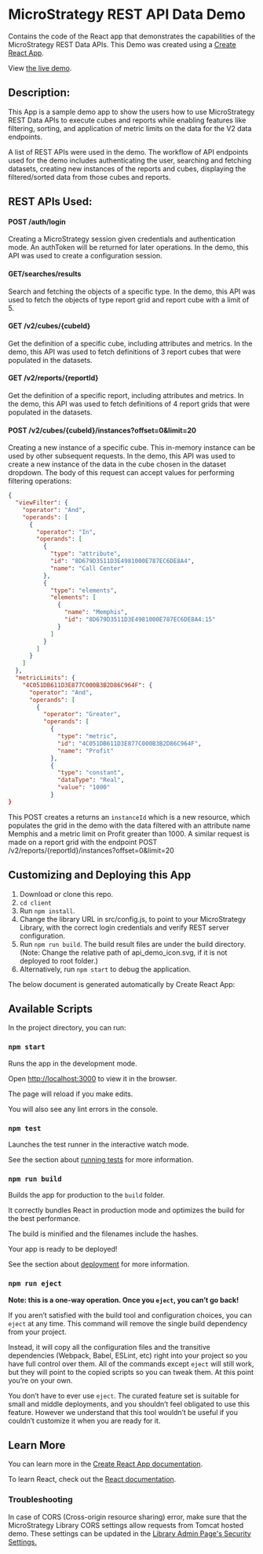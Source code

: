 # MicroStrategy REST API Data Demo
Contains the code of the React app that demonstrates the capabilities of the MicroStrategy REST Data APIs. This Demo was created using a [Create React App](https://facebook.github.io/create-react-app/docs/getting-started).

View [the live demo](https://microstrategy.github.io/data-api-demo/site/). 

## Description:
This App is a sample demo app to show the users how to use MicroStrategy REST Data APIs to execute cubes and reports while enabling features like filtering, sorting, and application of metric limits on the data for the V2 data endpoints.

A list of REST APIs were used in the demo. The workflow of API endpoints used for the demo includes authenticating the user, searching and fetching datasets, creating new instances of the reports and cubes, displaying the filtered/sorted data from those cubes and reports.  

## REST APIs Used:

#### POST /auth/login 
Creating a MicroStrategy session given credentials and authentication mode. An authToken will be returned for later operations.
In the demo, this API was used to create a configuration session.

#### GET/searches/results
Search and fetching the objects of a specific type. 
In the demo, this API was used to fetch the objects of type report grid and report cube with a limit of 5.

#### GET /v2/cubes/{cubeId}
Get the definition of a specific cube, including attributes and metrics.
In the demo, this API was used to fetch definitions of 3 report cubes that were populated in the datasets. 

#### GET /v2/reports/{reportId}
Get the definition of a specific report, including attributes and metrics.
In the demo, this API was used to fetch definitions of 4 report grids that were populated in the datasets. 

#### POST /v2/cubes/{cubeId}/instances?offset=0&limit=20
Creating a new instance of a specific cube. This in-memory instance can be used by other subsequent requests. 
In the demo, this API was used to create a new instance of the data in the cube chosen in the dataset dropdown. The body of this request can accept values for performing filtering operations:

```json
{
  "viewFilter": {
    "operator": "And",
    "operands": [
      {
        "operator": "In",
        "operands": [
          {
            "type": "attribute",
            "id": "8D679D3511D3E4981000E787EC6DE8A4",
            "name": "Call Center"
          },
          {
            "type": "elements",
            "elements": [
              {
                "name": "Memphis",
                "id": "8D679D3511D3E4981000E787EC6DE8A4:15"
              }
            ]
          }
        ]
      }
    ]
  },
  "metricLimits": {
    "4C051DB611D3E877C000B3B2D86C964F": {
      "operator": "And",
      "operands": [
        {
          "operator": "Greater",
          "operands": [
            {
              "type": "metric",
              "id": "4C051DB611D3E877C000B3B2D86C964F",
              "name": "Profit"
            },
            {
              "type": "constant",
              "dataType": "Real",
              "value": "1000"
            }
}
```

This POST creates a returns an `instanceId` which is a new resource, which populates the grid in the demo with the data filtered with an attribute name Memphis and a metric limit on Profit greater than 1000. A similar request is made on a report grid with the endpoint POST /v2/reports/{reportId}/instances?offset=0&limit=20

## Customizing and Deploying this App
1. Download or clone this repo.
1. `cd client`
1. Run `npm install`.
1. Change the library URL in src/config.js, to point to your MicroStrategy Library, with the correct login credentials and verify REST server configuration.
1. Run `npm run build`. The build result files are under the build directory. (Note: Change the relative path of api_demo_icon.svg, if it is not deployed to root folder.)
1. Alternatively, run `npm start` to debug the application.

The below document is generated automatically by Create React App:

## Available Scripts

In the project directory, you can run:

### `npm start`

Runs the app in the development mode.

Open [http://localhost:3000](http://localhost:3000) to view it in the browser.

The page will reload if you make edits.

You will also see any lint errors in the console.

### `npm test`

Launches the test runner in the interactive watch mode.

See the section about [running tests](https://facebook.github.io/create-react-app/docs/running-tests) for more information.

### `npm run build`

Builds the app for production to the `build` folder.

It correctly bundles React in production mode and optimizes the build for the best performance.

The build is minified and the filenames include the hashes.

Your app is ready to be deployed!

See the section about [deployment](https://facebook.github.io/create-react-app/docs/deployment) for more information.

### `npm run eject`

**Note: this is a one-way operation. Once you `eject`, you can’t go back!**

If you aren’t satisfied with the build tool and configuration choices, you can `eject` at any time. This command will remove the single build dependency from your project.

Instead, it will copy all the configuration files and the transitive dependencies (Webpack, Babel, ESLint, etc) right into your project so you have full control over them. All of the commands except `eject` will still work, but they will point to the copied scripts so you can tweak them. At this point you’re on your own.

You don’t have to ever use `eject`. The curated feature set is suitable for small and middle deployments, and you shouldn’t feel obligated to use this feature. However we understand that this tool wouldn’t be useful if you couldn’t customize it when you are ready for it.

## Learn More

You can learn more in the [Create React App documentation](https://facebook.github.io/create-react-app/docs/getting-started).

To learn React, check out the [React documentation](https://reactjs.org/).

### Troubleshooting

In case of CORS (Cross-origin resource sharing) error, make sure that the MicroStrategy Library CORS settings allow requests from Tomcat hosted demo. These settings can be updated in the [Library Admin Page's Security Settings.](https://community.microstrategy.com/s/article/How-to-Enable-CORS-in-MicroStrategyLibrary-10-10?language=en_US)

